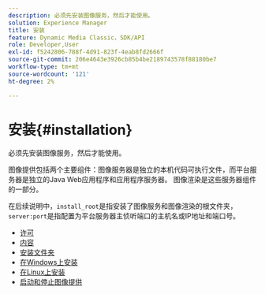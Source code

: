 ```yaml
---
description: 必须先安装图像服务，然后才能使用。
solution: Experience Manager
title: 安装
feature: Dynamic Media Classic，SDK/API
role: Developer,User
exl-id: f5242806-788f-4d91-823f-4eab8fd2666f
source-git-commit: 206e4643e3926cb85b4be2189743578f88180be7
workflow-type: tm+mt
source-wordcount: '121'
ht-degree: 2%

---
```


# 安装{#installation}

必须先安装图像服务，然后才能使用。

图像提供包括两个主要组件：图像服务器是独立的本机代码可执行文件，而平台服务器是独立的Java Web应用程序和应用程序服务器。 图像渲染是这些服务器组件的一部分。

在后续说明中，`install_root`是指安装了图像服务和图像渲染的根文件夹，`server:port`是指配置为平台服务器主侦听端口的主机名或IP地址和端口号。

* [许可](c-licensing.md)
* [内容](c-contents.md)
* [安装文件夹](c-install-folder.md)
* [在Windows上安装](t-installing-on-windows/t-installing-on-windows.md)
* [在Linux上安装](c-installing-linux/c-installing-linux.md)
* [启动和停止图像提供](t-starting-and-stopping/t-starting-and-stopping.md)
